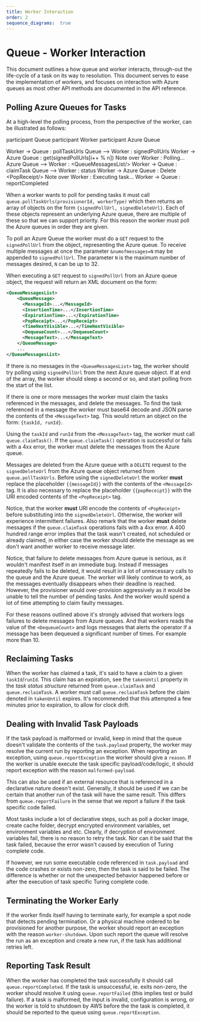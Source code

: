 ```yaml
---
title: Worker Interaction
order: 2
sequence_diagrams:  true
---
```


Queue - Worker Interaction
==========================
This document outlines a how queue and worker interacts, through-out the
life-cycle of a task on its way to resolution. This document serves to ease the
implementation of workers, and focuses on interaction with Azure queues as most
other API methods are documented in the API reference.


Polling Azure Queues for Tasks
------------------------------
At a high-level the polling process, from the perspective of the worker, can be
illustrated as follows:

<div class="sequence-diagram-hand" style="margin:auto;">
participant Queue
participant Worker
participant Azure Queue

Worker      ->  Queue       : pollTaskUrls
Queue       --> Worker      : signedPollUrls
Worker      ->  Azure Queue  : get(signedPollUrls[i++ % n])
Note over Worker : Polling...
Azure Queue --> Worker      : &lt;QueueMessagesList/&gt;
Worker      ->  Queue       : claimTask
Queue       --> Worker      : status
Worker      ->  Azure Queue : Delete &lt;PopReceipt/&gt;
Note over Worker : Executing task...
Worker      ->  Queue       : reportCompleted
</div>

When a worker wants to poll for pending tasks it must call
`queue.pollTaskUrls(provisionerId, workerType)` which then returns
an array of objects on the form `{signedPollUrl, signedDeleteUrl}`. Each of
these objects represent an underlying Azure queue, there are multiple of these
so that we can support priority. For this reason the worker must poll the
Azure queues in order they are given.

To poll an Azure Queue the worker must do a `GET` request to the `signedPollUrl`
from the object, representing the Azure queue. To receive multiple messages at
once the parameter `&numofmessages=N` may be appended to `signedPollUrl`. The
parameter `N` is the maximum number of messages desired, `N` can be up to 32.

When executing a `GET` request to `signedPollUrl` from an Azure queue object,
the request will return an XML document on the form:

```xml
<QueueMessagesList>
    <QueueMessage>
      <MessageId>...</MessageId>
      <InsertionTime>...</InsertionTime>
      <ExpirationTime>...</ExpirationTime>
      <PopReceipt>...</PopReceipt>
      <TimeNextVisible>...</TimeNextVisible>
      <DequeueCount>...</DequeueCount>
      <MessageText>...</MessageText>
    </QueueMessage>
    ...
</QueueMessagesList>
```

If there is no messages in the `<QueueMessagesList>` tag, the worker should try
polling using `signedPollUrl` from the next Azure queue object. If at end of
the array, the worker should sleep a second or so, and start polling from the
start of the list.

If there is one or more messages the worker must claim the tasks referenced in
the messages, and delete the messages. To find the task referenced in a message
the worker must base64 decode and JSON parse the contents of the
`<MessageText>` tag. This would return an object on the form: `{taskId, runId}`.

Using the `taskId` and `runId` from the `<MessageText>` tag, the worker must
call `queue.claimTask()`. If the `queue.claimTask()` operation is successful or
fails with a 4xx error, the worker must delete the messages from the
Azure queue.

Messages are deleted from the Azure queue with a `DELETE` request to the
`signedDeleteUrl` from the Azure queue object returned from
`queue.pollTaskUrls`. Before using the `signedDeleteUrl` the worker **must**
replace the placeholder <code>{<span>{messageId}</span>}</code> with the
contents of the `<MessageId>` tag.
It is also necessary to replace the placeholder
<code>{<span>{popReceipt}</span>}</code> with the
URI encoded contents of the `<PopReceipt>` tag.

Notice, that the worker **must** URI encode the contents of `<PopReceipt>` before
substituting into the `signedDeleteUrl`. Otherwise, the worker will experience
intermittent failures. Also remark that the worker **must** delete messages if the
`queue.claimTask` operations fails with a 4xx error. A 400 hundred range error
implies that the task wasn't created, not scheduled or already claimed, in
either case the worker should delete the message as we don't want another
worker to receive message later.

Notice, that failure to delete messages from Azure queue is serious, as it
wouldn't manifest itself in an immediate bug. Instead if messages repeatedly
fails to be deleted, it would result in a lot of unnecessary calls to the
queue and the Azure queue. The worker will likely continue to work, as the
messages eventually disappears when their deadline is reached.
However, the provisioner would over-provision aggressively as it would
be unable to tell the number of pending tasks. And the worker would spend a lot
of time attempting to claim faulty messages.

For these reasons outlined above it's strongly advised that workers logs
failures to delete messages from Azure queues. And that workers reads the
value of the `<DequeueCount>` and logs messages that alerts the operator if
a message has been dequeued a significant number of times. For example more
than 10.

Reclaiming Tasks
----------------
When the worker has claimed a task, it's said to have a claim to a given
`taskId`/`runId`. This claim has an expiration, see the `takenUntil` property
in the _task status structure_ returned from `queue.claimTask` and
`queue.reclaimTask`. A worker must call `queue.reclaimTask` before the claim
denoted in `takenUntil` expires. It's recommended that this attempted a few
minutes prior to expiration, to allow for clock drift.


Dealing with Invalid Task Payloads
----------------------------------
If the task payload is malformed or invalid, keep in mind that the queue doesn't
validate the contents of the `task.payload` property, the worker may resolve the
current run by reporting an exception. When reporting an exception, using
`queue.reportException` the worker should give a `reason`. If the worker is
unable execute the task specific payload/code/logic, it should report
exception with the reason `malformed-payload`.

This can also be used if an external resource that is referenced in a
declarative nature doesn't exist. Generally, it should be used if we can be
certain that another run of the task will have the same result. This differs
from `queue.reportFailure` in the sense that we report a failure if the task
specific code failed.

Most tasks include a lot of declarative steps, such as poll a docker image,
create cache folder, decrypt encrypted environment variables, set environment
variables and etc. Clearly, if decryption of environment variables fail, there
is no reason to retry the task. Nor can it be said that the task failed,
because the error wasn't caused by execution of Turing complete code.

If however, we run some executable code referenced in `task.payload` and the
code crashes or exists non-zero, then the task is said to be failed. The
difference is whether or not the unexpected behavior happened before or after
the execution of task specific Turing complete code.


Terminating the Worker Early
----------------------------
If the worker finds itself having to terminate early, for example a spot node
that detects pending termination. Or a physical machine ordered to be
provisioned for another purpose, the worker should report an exception with the
reason `worker-shutdown`. Upon such report the queue will resolve the run as
an exception and create a new run, if the task has additional retries left.


Reporting Task Result
---------------------
When the worker has completed the task successfully it should call
`queue.reportCompleted`. If the task is unsuccessful, ie. exits non-zero, the
worker should resolve it using `queue.reportFailed` (this implies test or
build failure). If a task is malformed, the input is invalid, configuration
is wrong, or the worker is told to shutdown by AWS before the the task is
completed, it should be reported to the queue using `queue.reportException`.

